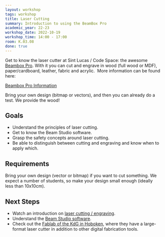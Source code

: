 ```yaml
---
layout: workshop
tags: workshop
title: Laser Cutting
summary: Introduction to using the BeamBox Pro
academic_year: 22-23
workshop_date: 2022-10-19
workshop_time: 14:00 - 17:00
room: K.03.08
done: true
---
```


Get to know the laser cutter at Sint Lucas / Code Space: the awesome [Beambox Pro](https://www.fluxlasers.com/products/beambox-pro/). With it you can cut and engrave in wood (full wood or MDF), paper/cardboard, leather, fabric and acrylic.  More information can be found here:

[Beambox Pro Information](https://www.fluxlasers.com/products/beambox-pro/)

Bring your own design (bitmap or vectors), and then you can already do a test. We provide the wood!

## Goals

- Understand the principles of laser cutting.
- Get to know the Beam Studio software.
- Grasp the safety concepts around laser cutting.
- Be able to distinguish between cutting and engraving and know when to apply which.

## Requirements

Bring your own design (vector or bitmap) if you want to cut something. We expect a number of students, so make your design small enough (ideally less than 10x10cm).

## Next Steps

- Watch an introduction on [laser cutting / engraving](https://www.youtube.com/watch?v=sdACSB8GH3Y).
- Understand the [Beam Studio software](https://www.youtube.com/playlist?list=PL97IZXQ17KZ-E4Hz-AmUcVMxzaK7F1izy).
- Check out the [Fablab of the KdG in Hoboken](https://fablabkdg.be/), where they have a large-format laser cutter in addition to other digital fabrication tools.
